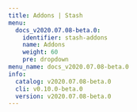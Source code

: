 ```yaml
---
title: Addons | Stash
menu:
  docs_v2020.07.08-beta.0:
    identifier: stash-addons
    name: Addons
    weight: 60
    pre: dropdown
menu_name: docs_v2020.07.08-beta.0
info:
  catalog: v2020.07.08-beta.0
  cli: v0.10.0-beta.0
  version: v2020.07.08-beta.0
---
```



